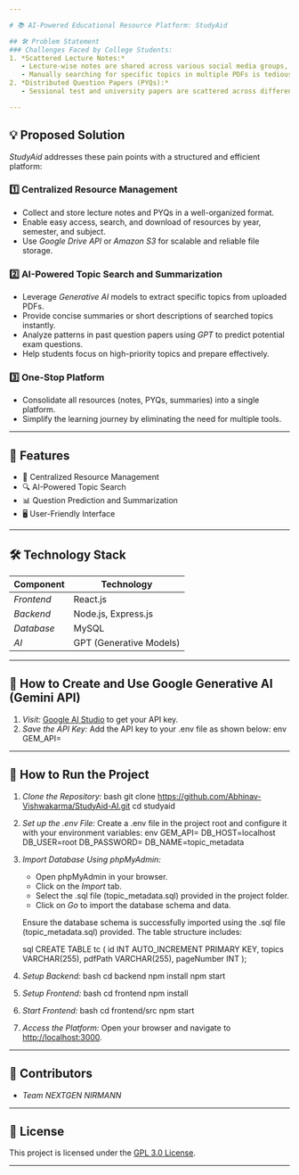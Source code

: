 ```yaml
---

# 📚 AI-Powered Educational Resource Platform: StudyAid

## 🛠 Problem Statement
### Challenges Faced by College Students:
1. *Scattered Lecture Notes:*
   - Lecture-wise notes are shared across various social media groups, making them hard to organize or retrieve.
   - Manually searching for specific topics in multiple PDFs is tedious and time-consuming.
2. *Distributed Question Papers (PYQs):*
   - Sessional test and university papers are scattered across different platforms, causing inconvenience in accessing them.

---
```


## 💡 Proposed Solution
*StudyAid* addresses these pain points with a structured and efficient platform:

### 1️⃣ Centralized Resource Management
- Collect and store lecture notes and PYQs in a well-organized format.
- Enable easy access, search, and download of resources by year, semester, and subject.
- Use *Google Drive API* or *Amazon S3* for scalable and reliable file storage.

### 2️⃣ AI-Powered Topic Search and Summarization
- Leverage *Generative AI* models to extract specific topics from uploaded PDFs.
- Provide concise summaries or short descriptions of searched topics instantly.
- Analyze patterns in past question papers using *GPT* to predict potential exam questions.
- Help students focus on high-priority topics and prepare effectively.

### 3️⃣ One-Stop Platform
- Consolidate all resources (notes, PYQs, summaries) into a single platform.
- Simplify the learning journey by eliminating the need for multiple tools.

---
## 🌟 Features
- 📂 Centralized Resource Management
- 🔍 AI-Powered Topic Search
- 📊 Question Prediction and Summarization
- 🖥 User-Friendly Interface

---

## 🛠 Technology Stack
| Component          | Technology              |
|--------------------|-------------------------|
| *Frontend*       | React.js                |
| *Backend*        | Node.js, Express.js     |
| *Database*       | MySQL                   |
| *AI*             | GPT (Generative Models) |

---




## 🔑 How to Create and Use Google Generative AI (Gemini API)
1. *Visit:* [Google AI Studio](https://aistudio.google.com/app/apikey) to get your API key.
2. *Save the API Key:* Add the API key to your .env file as shown below:
   env
   GEM_API=<your-google-generative-ai-api-key>
   

---
## 🚀 How to Run the Project
1. *Clone the Repository:*
   bash
   git clone https://github.com/Abhinav-Vishwakarma/StudyAid-AI.git
   cd studyaid
   

2. *Set up the .env File:*
   Create a .env file in the project root and configure it with your environment variables:
   env
   GEM_API=<your-google-generative-ai-api-key>
   DB_HOST=localhost
   DB_USER=root
   DB_PASSWORD=
   DB_NAME=topic_metadata
   

3. *Import Database Using phpMyAdmin:*
   - Open phpMyAdmin in your browser.
   - Click on the *Import* tab.
   - Select the .sql file (topic_metadata.sql) provided in the project folder.
   - Click on *Go* to import the database schema and data.

   Ensure the database schema is successfully imported using the .sql file (topic_metadata.sql) provided. The table structure includes:

    sql
    CREATE TABLE tc (
    id INT AUTO_INCREMENT PRIMARY KEY,
    topics VARCHAR(255),
    pdfPath VARCHAR(255),
    pageNumber INT
    );
    

4. *Setup Backend:*
   bash
   cd backend
   npm install
   npm start
   

5. *Setup Frontend:*
   bash
   cd frontend
   npm install
   

6. *Start Frontend:*
   bash
   cd frontend/src
   npm start
   



7. *Access the Platform:*
   Open your browser and navigate to [http://localhost:3000](http://localhost:3000).

---


## 🙌 Contributors
- *Team NEXTGEN NIRMANN*

---

## 📄 License
This project is licensed under the [GPL 3.0 License](LICENSE).

---
